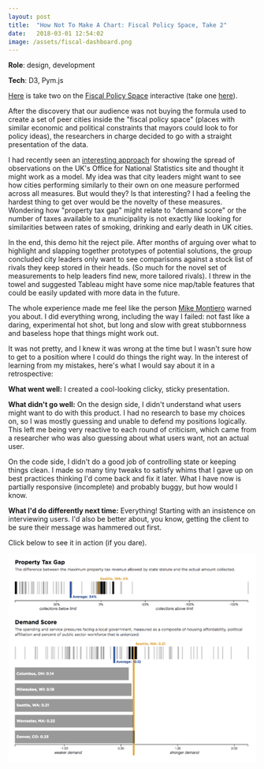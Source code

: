 ```yaml
---
layout: post
title:  "How Not To Make A Chart: Fiscal Policy Space, Take 2"
date:   2018-03-01 12:54:02
image: /assets/fiscal-dashboard.png
---
```


**Role**: design, development

**Tech**: D3, Pym.js


[Here](https://s3.amazonaws.com/fiscaldashboard/parent.html) is take two on the [Fiscal Policy Space](http://fiscalpolicyspace.greatcities.uic.edu/) interactive (take one [here](/2018/03/01/responsive-map.html)). 

After the discovery that our audience was not buying the formula used to create a set of peer cities inside the "fiscal policy space" (places with similar economic and political constraints that mayors could look to for policy ideas), the researchers in charge decided to go with a straight presentation of the data. 

I had recently seen an [interesting approach](https://visual.ons.gov.uk/what-affects-an-areas-healthy-life-expectancy/) for showing the spread of observations on the UK's Office for National Statistics site and thought it might work as a model. My idea was that city leaders might want to see how cities performing similarly to their own on one measure performed across all measures. But would they? Is that interesting? I had a feeling the hardest thing to get over would be the novelty of these measures. Wondering how "property tax gap" might relate to "demand score" or the number of taxes available to a municipality is not exactly like looking for similarities between rates of smoking, drinking and early death in UK cities. 

In the end, this demo hit the reject pile. After months of arguing over what to highlight and slapping together prototypes of potential solutions, the group concluded city leaders only want to see comparisons against a stock list of rivals they keep stored in their heads. (So much for the novel set of measurements to help leaders find new, more tailored rivals). I threw in the towel and suggested Tableau might have some nice map/table features that could be easily updated with more data in the future.

The whole experience made me feel like the person [Mike Montiero](https://abookapart.com/products/design-is-a-job) warned you about. I did everything wrong, including the way I failed: not fast like a daring, experimental hot shot, but long and slow with great stubbornness and baseless hope that things might work out.

It was not pretty, and I knew it was wrong at the time but I wasn't sure how to get to a position where I could do things the right way. In the interest of learning from my mistakes, here's what I would say about it in a retrospective:

**What went well:** I created a cool-looking clicky, sticky presentation.

**What didn't go well:** On the design side, I didn't understand what users might want to do with this product. I had no research to base my choices on, so I was mostly guessing and unable to defend my positions logically. This left me being very reactive to each round of criticism, which came from a researcher who was also guessing about what users want, not an actual user.

On the code side, I didn't do a good job of controlling state or keeping things clean. I made so many tiny tweaks to satisfy whims that I gave up on best practices thinking I'd come back and fix it later. What I have now is partially responsive (incomplete) and probably buggy, but how would I know.

**What I'd do differently next time:**
Everything! Starting with an insistence on interviewing users. I'd also be better about, you know, getting the client to be sure their message was hammered out first.

Click below to see it in action (if you dare).

[![Peer cities chart of measures](/assets/fiscal-dashboard.png)](https://s3.amazonaws.com/fiscaldashboard/parent.html)
